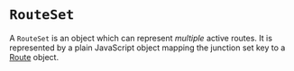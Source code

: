 # `RouteSet`

A `RouteSet` is an object which can represent *multiple* active routes. It is represented by a plain JavaScript object mapping the junction set key to a [Route](Route.md) object.
